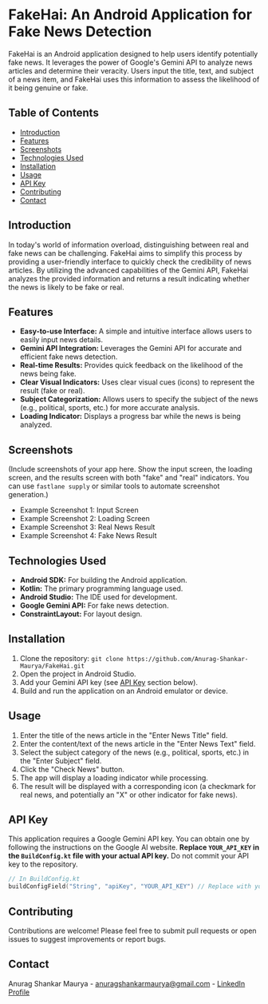 # FakeHai: An Android Application for Fake News Detection

FakeHai is an Android application designed to help users identify potentially fake news.  It leverages the power of Google's Gemini API to analyze news articles and determine their veracity.  Users input the title, text, and subject of a news item, and FakeHai uses this information to assess the likelihood of it being genuine or fake.

## Table of Contents

- [Introduction](#introduction)
- [Features](#features)
- [Screenshots](#screenshots)
- [Technologies Used](#technologies-used)
- [Installation](#installation)
- [Usage](#usage)
- [API Key](#api-key)
- [Contributing](#contributing)
- [Contact](#contact)

## Introduction

In today's world of information overload, distinguishing between real and fake news can be challenging. FakeHai aims to simplify this process by providing a user-friendly interface to quickly check the credibility of news articles.  By utilizing the advanced capabilities of the Gemini API, FakeHai analyzes the provided information and returns a result indicating whether the news is likely to be fake or real.

## Features

- **Easy-to-use Interface:**  A simple and intuitive interface allows users to easily input news details.
- **Gemini API Integration:** Leverages the Gemini API for accurate and efficient fake news detection.
- **Real-time Results:** Provides quick feedback on the likelihood of the news being fake.
- **Clear Visual Indicators:** Uses clear visual cues (icons) to represent the result (fake or real).
- **Subject Categorization:** Allows users to specify the subject of the news (e.g., political, sports, etc.) for more accurate analysis.
- **Loading Indicator:**  Displays a progress bar while the news is being analyzed.

## Screenshots

(Include screenshots of your app here.  Show the input screen, the loading screen, and the results screen with both "fake" and "real" indicators.  You can use `fastlane supply` or similar tools to automate screenshot generation.)

* Example Screenshot 1: Input Screen
* Example Screenshot 2: Loading Screen
* Example Screenshot 3: Real News Result
* Example Screenshot 4: Fake News Result

## Technologies Used

- **Android SDK:**  For building the Android application.
- **Kotlin:**  The primary programming language used.
- **Android Studio:**  The IDE used for development.
- **Google Gemini API:**  For fake news detection.
- **ConstraintLayout:** For layout design.

## Installation

1. Clone the repository: `git clone https://github.com/Anurag-Shankar-Maurya/FakeHai.git`
2. Open the project in Android Studio.
3. Add your Gemini API key (see [API Key](#api-key) section below).
4. Build and run the application on an Android emulator or device.

## Usage

1. Enter the title of the news article in the "Enter News Title" field.
2. Enter the content/text of the news article in the "Enter News Text" field.
3. Select the subject category of the news (e.g., political, sports, etc.) in the "Enter Subject" field.
4. Click the "Check News" button.
5. The app will display a loading indicator while processing.
6. The result will be displayed with a corresponding icon (a checkmark for real news, and potentially an "X" or other indicator for fake news).

## API Key

This application requires a Google Gemini API key.  You can obtain one by following the instructions on the Google AI website.  **Replace `YOUR_API_KEY` in the `BuildConfig.kt` file with your actual API key.**  Do not commit your API key to the repository.

```kotlin
// In BuildConfig.kt
buildConfigField("String", "apiKey", "YOUR_API_KEY") // Replace with your actual key
```

## Contributing

Contributions are welcome!  Please feel free to submit pull requests or open issues to suggest improvements or report bugs.

## Contact

Anurag Shankar Maurya - [anuragshankarmaurya@gmail.com](anuragshankarmaurya@gmail.com) - [LinkedIn Profile](https://www.linkedin.com/in/anurag-shankar-maurya/)
